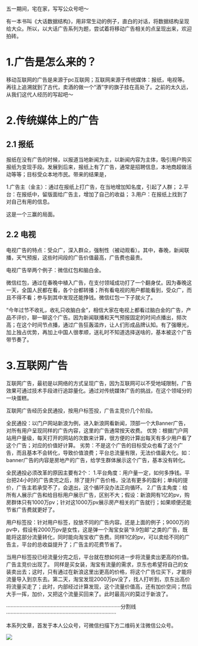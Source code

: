 五一期间，宅在家，写写公众号吧～

有一本书叫《大话数据结构》，用非常生动的例子，直白的对话，将数据结构呈现​给大众。所以，以大话广告系列为题，尝试着将移动广告相关的​点呈现出来，欢迎拍砖。

# 1.广告是怎么来的？

移动互联网的广告是来源于pc互联网；互联网来源于传统媒体：报纸，电视等。再往上追溯就到了古代，卖酒的做一个“酒”字的旗子挂在高处了。之前的太久远，从我们这代人经历的写起吧～

# 2.传统媒体上的广告

## 2.1 报纸

报纸在没有广告的时候，以报道当地新闻为主，以新闻内容为主体，吸引用户购买报纸为变现手段。发展到后来，报纸上有了广告，通常是招聘信息，本地商超做活动等等；目标受众本地市民​。带来的结果是，

1.广告主（金主）：通过在报纸上打广告，在当地增加知名度，引起了人群；
2.平台：在报纸中，留版面给广告主，增加了自己的收益；
3.用户：在报纸上找到了对自己有用的信息​。

这是一个三赢的局面​。
​
## 2.2 电视

电视广告的特点：受众广，深入群众，强制性（被动观看）。其中，春晚，新闻联播，天气预报，这些时间段的广告价值最高，广告费也最贵。

电视广告举两个例子：微信红包和脑白金。

微信红包，通过在春晚中植入广告，在支付领域成功打了一个翻身仗。因为春晚这一天，全国人民都在看，各个台都转播；所有看电视的用户都能看到，受众广，而且不得不看；参与到其中发现还能挣钱。微信红包一下子就火了。

“今年过节不收礼，收礼只收脑白金”，相信大家在电视上都看过脑白金的广告，产品不评价，聊一聊这个广告。因为新闻联播和天气预报固定的时间点播出，频次高；在这个时间节点播，通过广告狂轰滥炸，让人们形成品牌认知。有了强曝光，加上独占优势，再加上中国人很孝顺，送礼时不知道选择送啥的，基本被这个广告带节奏了。

# 3.互联网广告

互联网广告，最初是以网络的方式呈现广告，因为互联网可以不受地域限制，广告效果可通过技术手段进行追踪量化。通过对传统媒体广告的挑战，在这个领域分的一块蛋糕。

互联网广告经历全民通投，按用户标签投，广告主竞价几个阶段。

全民通投：以门户网站新浪为例，进入新浪网看新闻，顶部一个大Banner广告，对所有用户呈现同样的广告内容，这里的广告通常按天收费。
优势：根据门户网站用户量级，每天打开的网站的次数来计算，很方便的计算出每天有多少用户看了这个广告；对应的价值好计算。
劣势：不是这个广告的目标受众也看了这个广告，而且基本不会转化，导致价值浪费；平台总流量有限，无法价值最大化。如：banner广告的内容是房地产的广告，给学生群体展示这个广告，基本没有转化。

全民通投必须改革的原因主要有2个：
1.平台角度：用户量一定，如何多挣钱。平台把24小时的广告卖完之后，除了提升广告价格，没法有更多的盈利；单纯的提价，广告主若承受不了，会退出，这个循环没办法正向循环。
2.广告主角度：给所有人展示广告和给目标用户展示广告，区别不大；假设：新浪网有1亿的pv，购房群体只有1000万pv；针对这1000万pv展示房产相关的广告就行；如果顺便还能节省广告费就更好了。

用户标签投：针对用户标签，投放不同的广告内容。还是上面的例子；9000万的pv中，假设有2000万pv是女性，这是弹一个淘宝女装“9.9包邮”之类的广告，既能将这部分流量转化，同时能向淘宝收广告费。同样1亿的pv，可以卖给不同的广告主，平台的总收益提升了；广告主的花费节省了。

当用户标签投已经流量分完之后，平台就在想如何进一步将流量卖出更高的价值。广告主竞价出现了。
同样是买女装，淘宝有流量的需求，京东也希望将自己的女装卖出去；这时，只有通过在新浪这里出更高的价格，将这个广告位买下，才能将流量导入到京东去。第二天，淘宝发现2000万pv没了，找人打听到，京东出高价将流量买走了；此时，内部经过计算发现，这个流量价值高，还有加价空间；然后大手一挥，加价，又把这个流量买回来了。此时最高兴的莫过于新浪了。

·············································································分割线··········································································

本系列文章，首发于本人公众号，可微信扫描下方二维码关注微信公众号。

![](https://github.com/fableyjg/FableSay/blob/master/pic/gongzhognhao%20scan%20code.jpg)
